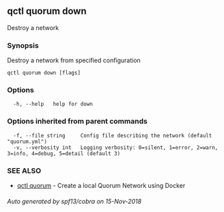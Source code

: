 ## qctl quorum down

Destroy a network

### Synopsis

Destroy a network from specified configuration

```
qctl quorum down [flags]
```

### Options

```
  -h, --help   help for down
```

### Options inherited from parent commands

```
  -f, --file string     Config file describing the network (default "quorum.yml")
  -v, --verbosity int   Logging verbosity: 0=silent, 1=error, 2=warn, 3=info, 4=debug, 5=detail (default 3)
```

### SEE ALSO

* [qctl quorum](qctl_quorum.md)	 - Create a local Quorum Network using Docker

###### Auto generated by spf13/cobra on 15-Nov-2018
